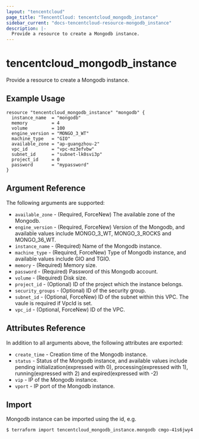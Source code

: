 ```yaml
---
layout: "tencentcloud"
page_title: "TencentCloud: tencentcloud_mongodb_instance"
sidebar_current: "docs-tencentcloud-resource-mongodb_instance"
description: |-
  Provide a resource to create a Mongodb instance.
---
```


# tencentcloud_mongodb_instance

Provide a resource to create a Mongodb instance.

## Example Usage

```hcl
resource "tencentcloud_mongodb_instance" "mongodb" {
  instance_name  = "mongodb"
  memory         = 4
  volume         = 100
  engine_version = "MONGO_3_WT"
  machine_type   = "GIO"
  available_zone = "ap-guangzhou-2"
  vpc_id         = "vpc-mz3efvbw"
  subnet_id      = "subnet-lk0svi3p"
  project_id     = 0
  password       = "mypassword"
}
```

## Argument Reference

The following arguments are supported:

* `available_zone` - (Required, ForceNew) The available zone of the Mongodb.
* `engine_version` - (Required, ForceNew) Version of the Mongodb, and available values include MONGO_3_WT, MONGO_3_ROCKS and MONGO_36_WT.
* `instance_name` - (Required) Name of the Mongodb instance.
* `machine_type` - (Required, ForceNew) Type of Mongodb instance, and available values include GIO and TGIO.
* `memory` - (Required) Memory size.
* `password` - (Required) Password of this Mongodb account.
* `volume` - (Required) Disk size.
* `project_id` - (Optional) ID of the project which the instance belongs.
* `security_groups` - (Optional) ID of the security group.
* `subnet_id` - (Optional, ForceNew) ID of the subnet within this VPC. The vaule is required if VpcId is set.
* `vpc_id` - (Optional, ForceNew) ID of the VPC.

## Attributes Reference

In addition to all arguments above, the following attributes are exported:

* `create_time` - Creation time of the Mongodb instance.
* `status` - Status of the Mongodb instance, and available values include pending initialization(expressed with 0),  processing(expressed with 1), running(expressed with 2) and expired(expressed with -2)
* `vip` - IP of the Mongodb instance.
* `vport` - IP port of the Mongodb instance.


## Import

Mongodb instance can be imported using the id, e.g.

```
$ terraform import tencentcloud_mongodb_instance.mongodb cmgo-41s6jwy4
```

